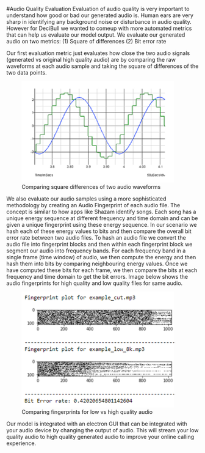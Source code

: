 #Audio Quality Evaluation
Evaluation of audio quality is very important to understand how good or bad our generated audio is. Human ears are very sharp in identifying any background noise or disturbance in audio quality. However for DeciBull we wanted to comeup with more automated metrics that can help us evaluate our model output. We evaluate our generated audio on two metrics: (1) Square of differences (2) Bit error rate

Our first evaluation metric just evaluates how close the two audio signals (generated vs original high quality audio) are by comparing the raw waveforms at each audio sample and taking the square of differences of the two data points. 

<figure>
  <img src="/img/square_diff.PNG" width="400">
  <figcaption>Comparing square differences of two audio waveforms</figcaption>
</figure>


We also evaluate our audio samples using a more sophisticated methodology by creating an Audio Fingerprint of each audio file. The concept is similar to how apps like Shazam identify songs. Each song has a unique energy sequence at different frequency and time domain and can be given a unique fingerprint using these energy sequence. In our scenario we hash each of these energy values to bits and then compare the overall bit error rate between two audio files. To hash an audio file we convert the audio file into fingerprint blocks and then within each fingerprint block we segment our audio into frequency bands. For each frequency band in a single frame (time window) of audio, we then compute the energy and then hash them into bits by comparing neighbouring energy values. Once we have computed these bits for each frame, we then compare the bits at each frequency and time domain to get the bit errors. Image below shows the audio fingerprints for high quality and low quality files for same audio.


<figure>
  <img src="/img/fingerprint_example.png" width="400">
  <figcaption>Comparing fingerprints for low vs high quality audio</figcaption>
</figure>

Our model is integrated with an electron GUI that can be integrated with your audio device by changing the output of audio. This will stream your low quality audio to high quality generated audio to improve your online calling experience. 